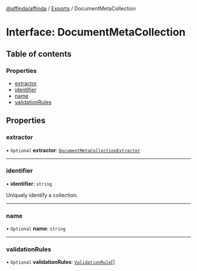 [@affinda/affinda](../README.md) / [Exports](../modules.md) / DocumentMetaCollection

# Interface: DocumentMetaCollection

## Table of contents

### Properties

- [extractor](DocumentMetaCollection.md#extractor)
- [identifier](DocumentMetaCollection.md#identifier)
- [name](DocumentMetaCollection.md#name)
- [validationRules](DocumentMetaCollection.md#validationrules)

## Properties

### extractor

• `Optional` **extractor**: [`DocumentMetaCollectionExtractor`](DocumentMetaCollectionExtractor.md)

___

### identifier

• **identifier**: `string`

Uniquely identify a collection.

___

### name

• `Optional` **name**: `string`

___

### validationRules

• `Optional` **validationRules**: [`ValidationRule`](ValidationRule.md)[]
